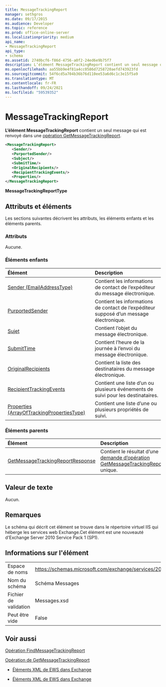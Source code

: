 ```yaml
---
title: MessageTrackingReport
manager: sethgros
ms.date: 09/17/2015
ms.audience: Developer
ms.topic: reference
ms.prod: office-online-server
ms.localizationpriority: medium
api_name:
- MessageTrackingReport
api_type:
- schema
ms.assetid: 2740bcf6-f86d-4756-a0f2-24ed6e9b75f7
description: L’élément MessageTrackingReport contient un seul message qui est renvoyé dans une opération GetMessageTrackingReport.
ms.openlocfilehash: aa55bb9e4f81a4cc0586d7258720aefd743923fd
ms.sourcegitcommit: 54f6cd5a704b36b76d110ee53a6d6c1c3e15f5a9
ms.translationtype: MT
ms.contentlocale: fr-FR
ms.lasthandoff: 09/24/2021
ms.locfileid: "59539352"
---
```

# <a name="messagetrackingreport"></a>MessageTrackingReport

**L’élément MessageTrackingReport** contient un seul message qui est renvoyé dans une [opération GetMessageTrackingReport](getmessagetrackingreport-operation.md).
  
```XML
<MessageTrackingReport>
   <Sender/>
   <PurportedSender/>
   <Subject/>
   <SubmitTime/>
   <OriginalRecipients/>
   <RecipientTrackingEvents/>
   <Properties/>
</MessageTrackingReport>
```

 **MessageTrackingReportType**
## <a name="attributes-and-elements"></a>Attributs et éléments

Les sections suivantes décrivent les attributs, les éléments enfants et les éléments parents.
  
### <a name="attributes"></a>Attributs

Aucune.
  
### <a name="child-elements"></a>Éléments enfants

|**Élément**|**Description**|
|:-----|:-----|
|[Sender (EmailAddressType)](sender-emailaddresstype.md) <br/> |Contient les informations de contact de l’expéditeur du message électronique.  <br/> |
|[PurportedSender](purportedsender.md) <br/> |Contient les informations de contact de l’expéditeur supposé d’un message électronique.  <br/> |
|[Sujet](subject.md) <br/> |Contient l’objet du message électronique.  <br/> |
|[SubmitTime](submittime.md) <br/> |Contient l’heure de la journée à l’envoi du message électronique.  <br/> |
|[OriginalRecipients](originalrecipients.md) <br/> |Contient la liste des destinataires du message électronique.  <br/> |
|[RecipientTrackingEvents](recipienttrackingevents.md) <br/> |Contient une liste d’un ou plusieurs événements de suivi pour les destinataires.  <br/> |
|[Properties (ArrayOfTrackingPropertiesType)](properties-arrayoftrackingpropertiestype.md) <br/> |Contient une liste d’une ou plusieurs propriétés de suivi.  <br/> |
   
### <a name="parent-elements"></a>Éléments parents

|**Élément**|**Description**|
|:-----|:-----|
|[GetMessageTrackingReportResponse](getmessagetrackingreportresponse.md) <br/> |Contient le résultat d’une [demande d’opération GetMessageTrackingReport](getmessagetrackingreport-operation.md) unique.  <br/> |
   
## <a name="text-value"></a>Valeur de texte

Aucun.
  
## <a name="remarks"></a>Remarques

Le schéma qui décrit cet élément se trouve dans le répertoire virtuel IIS qui héberge les services web Exchange.Cet élément est une nouveauté d'Exchange Server 2010 Service Pack 1 (SP1).
  
## <a name="element-information"></a>Informations sur l'élément

|||
|:-----|:-----|
|Espace de noms  <br/> |https://schemas.microsoft.com/exchange/services/2006/messages  <br/> |
|Nom du schéma  <br/> |Schéma Messages  <br/> |
|Fichier de validation  <br/> |Messages.xsd  <br/> |
|Peut être vide  <br/> |False  <br/> |
   
## <a name="see-also"></a>Voir aussi



[Opération FindMessageTrackingReport](findmessagetrackingreport-operation.md)
  
[Opération de GetMessageTrackingReport](getmessagetrackingreport-operation.md)


- [Éléments XML de EWS dans Exchange](ews-xml-elements-in-exchange.md)
  
- [Éléments XML de EWS dans Exchange](ews-xml-elements-in-exchange.md)

